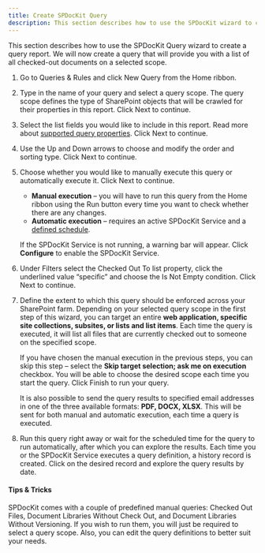 ```yaml
---
title: Create SPDocKit Query 
description: This section describes how to use the SPDocKit wizard to create a query report.
---
```


This section describes how to use the SPDocKit Query wizard to create a query report. We will now create a query that will provide you with a list of all checked-out documents on a selected scope.

1. Go to Queries & Rules and click New Query from the Home ribbon.


2. Type in the name of your query and select a query scope. The query scope defines the type of SharePoint objects that will be crawled for their properties in this report. Click Next to continue.

3. Select the list fields you would like to include in this report. Read more about [supported query properties](#internal/get-to-know-spdockit/queries-and-rules-screen). Click Next to continue.


4. Use the Up and Down arrows to choose and modify the order and sorting type. Click Next to continue.

5. Choose whether you would like to manually execute this query or automatically execute it. Click Next to continue.

   * __Manual execution__ – you will have to run this query from the Home ribbon using the Run button every time you want to check whether there are any changes.
   * __Automatic execution__ – requires an active SPDocKit Service and a [defined schedule](#internal/get-to-know-spdockit/queries-and-rules-screen).

   If the SPDocKit Service is not running, a warning bar will appear. Click __Configure__ to enable the SPDocKit Service.

6. Under Filters select the Checked Out To list property, click the underlined value “specific” and choose the Is Not Empty condition. Click Next to continue.


7. Define the extent to which this query should be enforced across your SharePoint farm. Depending on your selected query scope in the first step of this wizard, you can target an entire __web application, specific site collections, subsites, or lists and list items__. Each time the query is executed, it will list all files that are currently checked out to someone on the specified scope.

   If you have chosen the manual execution in the previous steps, you can skip this step – select the __Skip target selection; ask me on execution__ checkbox. You will be able to choose the desired scope each time you start the query. Click Finish to run your query.

   It is also possible to send the query results to specified email addresses in one of the three available formats: __PDF, DOCX, XLSX__. This will be sent for both manual and automatic execution, each time a query is executed.

8. Run this query right away or wait for the scheduled time for the query to run automatically, after which you can explore the results. Each time you or the SPDocKit Service executes a query definition, a history record is created. Click on the desired record and explore the query results by date.


#### Tips & Tricks

SPDocKit comes with a couple of predefined manual queries: Checked Out Files, Document Libraries Without Check Out, and Document Libraries Without Versioning. If you wish to run them, you will just be required to select a query scope. Also, you can edit the query definitions to better suit your needs.